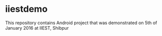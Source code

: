 # iiestdemo
This repository contains Android project that was demonstrated on 5th of January 2016 at IIEST, Shibpur
